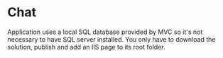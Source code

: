 # Chat

Application uses a local SQL database provided by MVC so it's not necessary to have SQL server installed.
You only have to download the solution, publish and add an IIS page to its root folder.
